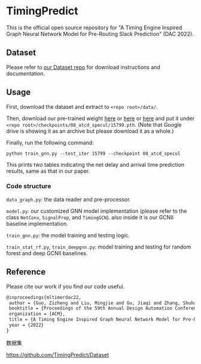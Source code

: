 # TimingPredict
This is the official open source repository for "A Timing Engine Inspired Graph Neural Network Model for Pre-Routing Slack Prediction" (DAC 2022).

## Dataset
Please refer to [our Dataset repo](https://github.com/TimingPredict/Dataset) for download instructions and documentation.

## Usage
First, download the dataset and extract to `<repo root>/data/`.

Then, download our pre-trained weight [here](https://disk.pku.edu.cn:443/link/2955DDB88C64B783A9A0B93BCCE21B87) or [here](https://cloud.guozz.cn/s/nRtq) or [here](https://drive.google.com/file/d/1lrr4qFlpkdjQRZjIEb5bGEHfC5FJWG61/view?usp=sharing) and put it under `<repo root>/checkpoints/08_atcd_specul/15799.pth`. (Note that Google drive is showing it as an archive but please download it as a whole.)

Finally, run the following command:

``` shell
python train_gnn.py --test_iter 15799 --checkpoint 08_atcd_specul
```

This prints two tables indicating the net delay and arrival time prediction results, same as that in our paper.

### Code structure
`data_graph.py`: the data reader and pre-processor.

`model.py`: our customized GNN model implementation (please refer to the class `NetConv`, `SignalProp`, and `TimingGCN`). also inside it is our GCNII baseline implementation.

`train_gnn.py`: the model training and testing logic.

`train_stat_rf.py`, `train_deepgnn.py`: model training and testing for random forest and deep GCNII baselines.

## Reference
Please cite our work if you find our code useful.

``` tex
@inproceedings{mltimerdac22,
 author = {Guo, Zizheng and Liu, Mingjie and Gu, Jiaqi and Zhang, Shuhan and Pan, David Z. and Lin, Yibo},
 booktitle = {Proceedings of the 59th Annual Design Automation Conference 2022},
 organization = {ACM},
 title = {A Timing Engine Inspired Graph Neural Network Model for Pre-Routing Slack Prediction},
 year = {2022}
}
```

数据集
    
https://github.com/TimingPredict/Dataset


